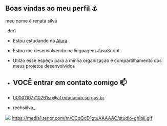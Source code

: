 ## Boas vindas ao meu perfil ⚓

meu nome é renata silva

-dm1
-  Estou estudando na [Alura](https://www.alura.com.br)
-  Estou me desenvolvendo na linguagem JavaScript
-  Utilzo esse espeço para a minha organização e compartilhamento dos meus projetos desenvolvidos

- ## VOCÊ entrar em contato comigo 📫

- 00001107710261sp@al.educacao.sp.gov.br
- reehsiilva_


![](https://media1.tenor.com/m/CCqQcD1gtuAAAAAC/studio-ghibli.gif)
https://media1.tenor.com/m/CCqQcD1gtuAAAAAC/studio-ghibli.gif

